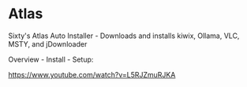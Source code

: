# Atlas
Sixty's Atlas Auto Installer - Downloads and installs kiwix, Ollama, VLC, MSTY, and jDownloader

Overview - Install - Setup:

https://www.youtube.com/watch?v=L5RJZmuRJKA
